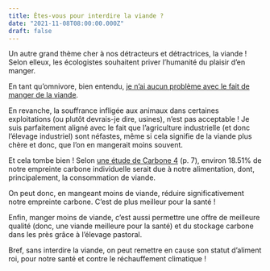 ```yaml
---
title: Êtes-vous pour interdire la viande ?
date: "2021-11-08T08:00:00.000Z"
draft: false
---
```


Un autre grand thème cher à nos détracteurs et détractrices, la viande ! Selon elleux, les écologistes souhaitent priver l’humanité du plaisir d’en manger.

En tant qu’omnivore, bien entendu, [je n’ai aucun problème avec le fait de manger de la viande](./blog/condition-animale-reflet-de-la-societe "Découvrir ma position sur la condition animale").

En revanche, la souffrance infligée aux animaux dans certaines exploitations (ou plutôt devrais-je dire, usines), n’est pas acceptable ! Je suis parfaitement aligné avec le fait que l’agriculture industrielle (et donc l’élevage industriel) sont néfastes, même si cela signifie de la viande plus chère et donc, que l’on en mangerait moins souvent.

Et cela tombe bien ! Selon [une étude de Carbone 4](https://www.carbone4.com/publication-faire-sa-part "Lire cette étude") (p. 7), environ 18.51% de notre empreinte carbone individuelle serait due à notre alimentation, dont, principalement, la consommation de viande.

On peut donc, en mangeant moins de viande, réduire significativement notre empreinte carbone. C’est de plus meilleur pour la santé !

Enfin, manger moins de viande, c’est aussi permettre une offre de meilleure qualité (donc, une viande meilleure pour la santé) et du stockage carbone dans les près grâce à l’élevage pastoral.

Bref, sans interdire la viande, on peut remettre en cause son statut d’aliment roi, pour notre santé et contre le réchauffement climatique !
